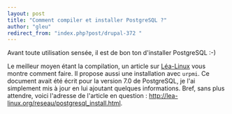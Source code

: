 ```yaml
---
layout: post
title: "Comment compiler et installer PostgreSQL ?"
author: "gleu"
redirect_from: "index.php?post/drupal-372 "
---
```





<!--more-->


Avant toute utilisation sensée, il est de bon ton d'installer PostgreSQL :-)

Le meilleur moyen étant la compilation, un article sur <a href="http://lea-linux.org">Léa-Linux</a> vous montre comment faire. Il propose aussi une installation avec <code>urpmi</code>. Ce document avait été écrit pour la version 7.0 de PostgreSQL, je l'ai simplement mis à jour en lui ajoutant quelques informations. Bref, sans plus attendre, voici l'adresse de l'article en question&nbsp;: <a href="http://lea-linux.org/reseau/postgresql_install.html">http://lea-linux.org/reseau/postgresql_install.html</a>.